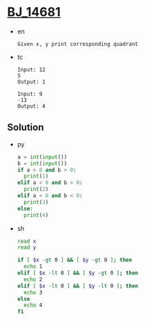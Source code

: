 # [BJ_14681](https://acmicpc.net/problem/14681)

* en

  ```en
  Given x, y print corresponding quadrant
  ```

* tc

  ```tc
  Input: 12
  5
  Output: 1

  Input: 9
  -13
  Output: 4
  ```

## Solution

* py

  ```py
  a = int(input())
  b = int(input())
  if a > 0 and b > 0:
    print(1)
  elif a < 0 and b > 0:
    print(2)
  elif a < 0 and b < 0:
    print(3)
  else:
    print(4)
  ```

* sh

  ```sh
  read x
  read y

  if [ $x -gt 0 ] && [ $y -gt 0 ]; then
    echo 1
  elif [ $x -lt 0 ] && [ $y -gt 0 ]; then
    echo 2
  elif [ $x -lt 0 ] && [ $y -lt 0 ]; then
    echo 3
  else
    echo 4
  fi
  ```
